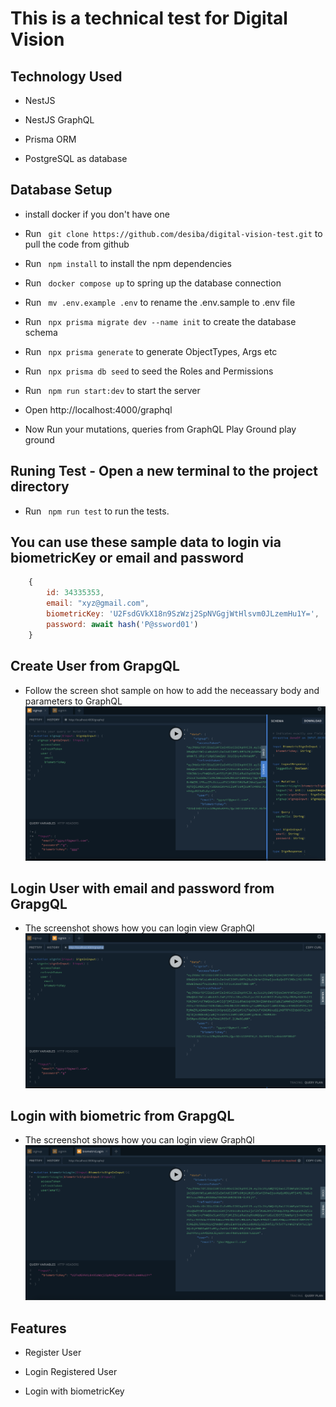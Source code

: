 # This is a technical test for Digital Vision

## Technology Used
 - NestJS

 - NestJS GraphQL

 - Prisma ORM
 
 - PostgreSQL as database

 ## Database Setup
 - install docker if you don't have one

 - Run ` git clone https://github.com/desiba/digital-vision-test.git` to pull the code from github

 - Run ` npm install` to install the npm dependencies

 - Run ` docker compose up` to spring up the database connection

 - Run ` mv .env.example .env` to rename the .env.sample to .env file

 - Run ` npx prisma migrate dev --name init` to create the database schema

 - Run ` npx prisma generate` to generate ObjectTypes, Args etc

 - Run ` npx prisma db seed` to seed the Roles and Permissions

 - Run ` npm run start:dev` to start the server

 - Open http://localhost:4000/graphql

 - Now Run your mutations, queries  from GraphQL Play Ground play ground

 ## Runing Test - Open a new terminal to the project directory
 - Run ` npm run test` to run the tests.

 ## You can use these sample data to login via biometricKey or email and password
```javascript
    {
        id: 34335353,
        email: "xyz@gmail.com",
        biometricKey: 'U2FsdGVkX18n9SzWzj2SpNVGgjWtHlsvm0JLzemHu1Y=',
        password: await hash('P@ssword01')
    }
```


 ## Create User from GrapgQL
 - Follow the screen shot sample on how to add the neceassary body and parameters to GraphQL
 ![alt text](./signup-view.png)

 ## Login User with email and password from GrapgQL
 - The screenshot shows how you can login view GraphQl
 ![alt text](./signin-view.png)

  ## Login with biometric  from GrapgQL
 - The screenshot shows how you can login view GraphQl
 ![alt text](./biometric-login.png)

 ## Features 
  - Register User

  - Login Registered User

  - Login with biometricKey